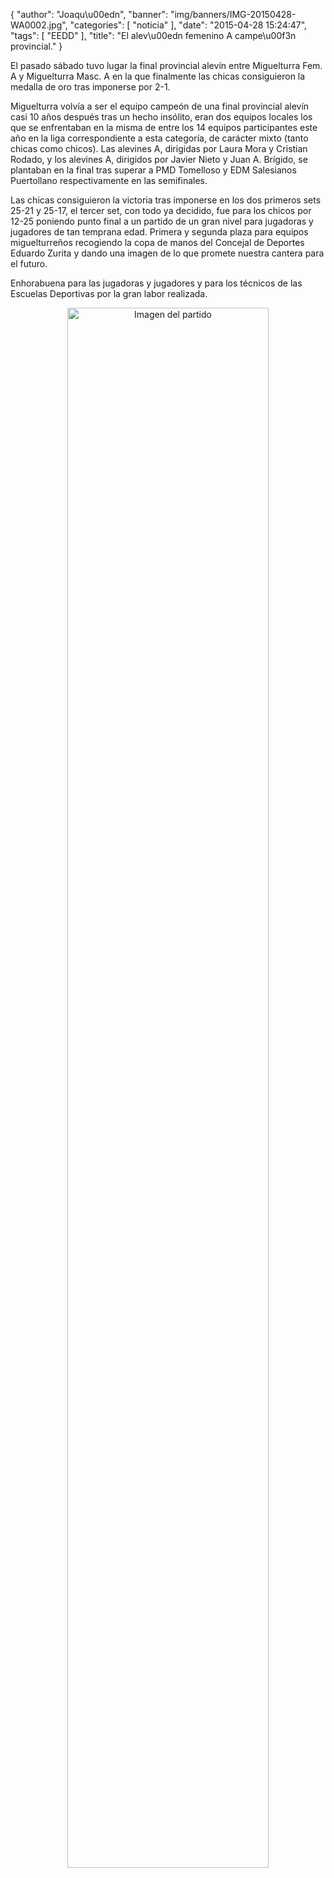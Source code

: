 {
  "author": "Joaqu\u00edn", 
  "banner": "img/banners/IMG-20150428-WA0002.jpg", 
  "categories": [
    "noticia"
  ], 
  "date": "2015-04-28 15:24:47", 
  "tags": [
    "EEDD"
  ], 
  "title": "El alev\u00edn femenino A campe\u00f3n provincial."
}

El pasado sábado tuvo lugar la final provincial alevín entre Miguelturra Fem. A y Miguelturra Masc. A en la que finalmente las chicas consiguieron la medalla de oro tras imponerse por 2-1.

Miguelturra volvía a ser el equipo campeón de una final provincial alevín casi 10 años después tras un hecho insólito, eran dos equipos locales los que se enfrentaban en la misma de entre los 14 equipos participantes este año en la liga correspondiente a esta categoría, de carácter mixto (tanto chicas como chicos). Las alevines A, dirigidas por Laura Mora y Cristian Rodado, y los alevines A, dirigidos por Javier Nieto y Juan A. Brígido, se plantaban en la final tras superar a PMD Tomelloso y EDM Salesianos Puertollano respectivamente en las semifinales.

Las chicas consiguieron la victoria tras imponerse en los dos primeros sets 25-21 y 25-17, el tercer set, con todo ya decidido, fue para los chicos por 12-25 poniendo punto final a un partido de un gran nivel para jugadoras y jugadores de tan temprana edad. Primera y segunda plaza para equipos miguelturreños recogiendo la copa de manos del Concejal de Deportes Eduardo Zurita y dando una imagen de lo que promete nuestra cantera para el futuro.

Enhorabuena para las jugadoras y jugadores y para los técnicos de las Escuelas Deportivas por la gran labor realizada.

<center>
<a target="_new" href="http://www.advmiguelturra.org/img/banners/IMG-20150428-WA0002.jpg"> 
<img alt="Imagen del partido" width="80%" align="center" src="http://www.advmiguelturra.org/img/banners/IMG-20150428-WA0002.jpg"/> </a> </center>


